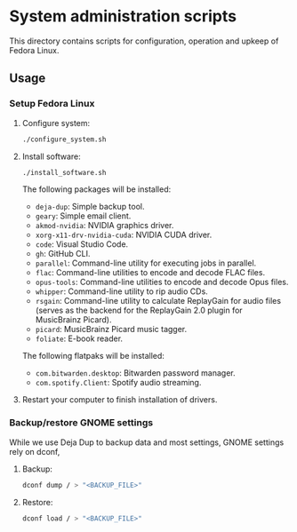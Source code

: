 # System administration scripts

This directory contains scripts for configuration, operation and upkeep of Fedora Linux.

## Usage

### Setup Fedora Linux

1. Configure system:

    ```bash
    ./configure_system.sh
    ```

1. Install software:

    ```bash
    ./install_software.sh
    ```

    The following packages will be installed:

    - `deja-dup`: Simple backup tool.
    - `geary`: Simple email client.
    - `akmod-nvidia`: NVIDIA graphics driver.
    - `xorg-x11-drv-nvidia-cuda`: NVIDIA CUDA driver.
    - `code`: Visual Studio Code.
    - `gh`: GitHub CLI.
    - `parallel`: Command-line utility for executing jobs in parallel.
    - `flac`: Command-line utilities to encode and decode FLAC files.
    - `opus-tools`: Command-line utilities to encode and decode Opus files.
    - `whipper`: Command-line utility to rip audio CDs.
    - `rsgain`: Command-line utility to calculate ReplayGain for audio files (serves as the backend for the ReplayGain 2.0 plugin for MusicBrainz Picard).
    - `picard`: MusicBrainz Picard music tagger.
    - `foliate`: E-book reader.

    The following flatpaks will be installed:

    - `com.bitwarden.desktop`: Bitwarden password manager.
    - `com.spotify.Client`: Spotify audio streaming.

1. Restart your computer to finish installation of drivers.

### Backup/restore GNOME settings

While we use Deja Dup to backup data and most settings, GNOME settings rely on dconf,

1. Backup:

    ```bash
    dconf dump / > "<BACKUP_FILE>"
    ```

2. Restore:

    ```bash
    dconf load / > "<BACKUP_FILE>"
    ```

